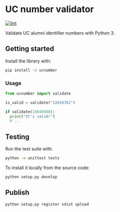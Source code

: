 # UC number validator

[![lint][lint-image]][lint-url]

Validate UC alumni identifier numbers with Python 3.

## Getting started

Install the library with:

```sh
pip install -U ucnumber
```

### Usage

```python
from ucnumber import validate

is_valid = validate("1263476J")

if validate(14644088):
  print("It's valid!")
  # ...
```

## Testing

Run the test suite with:

```sh
python -m unittest tests
```

To install it locally from the source code:

```sh
python setup.py develop
```

## Publish

```sh
python setup.py register sdist upload
```

[ci-image]: https://travis-ci.org/open-source-uc/validate-uc-number-py.svg
[ci-url]: https://travis-ci.org/open-source-uc/validate-uc-number-py
[lint-image]: https://codeclimate.com/github/open-source-uc/validate-uc-number-py/badges/gpa.svg
[lint-url]: https://codeclimate.com/github/open-source-uc/validate-uc-number-py
